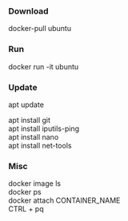 ### Download
docker-pull ubuntu


### Run
docker run -it ubuntu


### Update
apt update  

apt install git  
apt install iputils-ping  
apt install nano  
apt install net-tools  


### Misc
docker image ls  
docker ps  
docker attach CONTAINER_NAME  
CTRL + pq  
